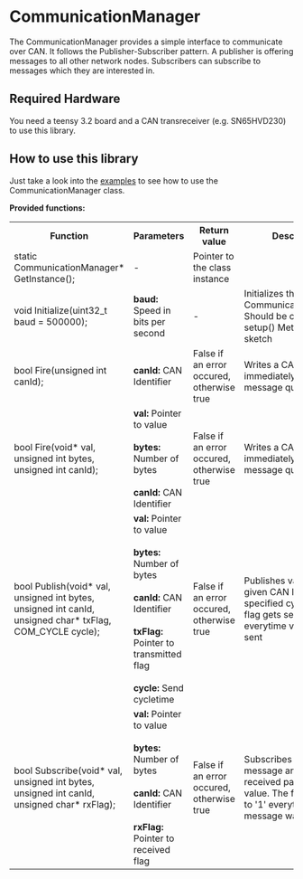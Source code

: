 
# CommunicationManager
The CommunicationManager provides a simple interface to communicate over CAN. It follows the Publisher-Subscriber pattern.
A publisher is offering messages to all other network nodes. Subscribers can subscribe to messages which they are interested in.

## Required Hardware
You need a teensy 3.2 board and a CAN transreceiver (e.g. SN65HVD230) to use this library.

## How to use this library
Just take a look into the [examples](examples/) to see how to use the CommunicationManager class.

**Provided functions:**
<table class="tg">
  <tr>
    <th class="tg-1wig">Function</th>
    <th class="tg-1wig">Parameters</th>
    <th class="tg-1wig">Return value</th>
    <th class="tg-0lax">Description</th>
  </tr>
  <tr>
    <td class="tg-0lax">static CommunicationManager* GetInstance();</td>
    <td class="tg-0lax">-</td>
    <td class="tg-0lax">Pointer to the class instance</td>
    <td class="tg-0lax"></td>
  </tr>
  <tr>
    <td class="tg-0lax">void Initialize(uint32_t baud = 500000);</td>
    <td class="tg-0lax"><b>baud:</b> Speed in bits per second</td>
    <td class="tg-0lax">-</td>
    <td class="tg-0lax">Initializes the CommunicationManager. Should be called in the setup() Method of your sketch</td>
  </tr>
  <tr>
    <td class="tg-0lax">bool Fire(unsigned int canId);</td>
    <td class="tg-0lax"><b style="font-weight:bold">canId:</b><b style="font-weight:normal"> </b>CAN Identifier</td>
    <td class="tg-0lax">False if an error occured, otherwise true</td>
    <td class="tg-0lax">Writes a CAN message immediately into the message queue</td>
  </tr>
  <tr>
    <td class="tg-0lax">bool Fire(void* val, unsigned int bytes, unsigned int canId);</td>
    <td class="tg-0lax"><b style="font-weight:bold">val:</b>  Pointer to value<br><br><b style="font-weight:bold">bytes:</b> Number of bytes<br><br><b style="font-weight:bold">canId:</b> CAN Identifier</td>
    <td class="tg-0lax">False if an error occured, otherwise true</td>
    <td class="tg-0lax">Writes a CAN message immediately into the message queue</td>
  </tr>
  <tr>
    <td class="tg-0lax">bool Publish(void* val, unsigned int bytes, unsigned int canId, unsigned char* txFlag, COM_CYCLE cycle);</td>
    <td class="tg-0lax"><b style="font-weight:bold">val:</b> Pointer to value<br><br>
	<b style="font-weight:bold">bytes:</b> Number of bytes<br><br><b style="font-weight:bold">canId:</b> CAN Identifier<br><br>
	<b style="font-weight:bold">txFlag:</b> Pointer to transmitted flag<br><br><b style="font-weight:bold">cycle:</b> Send cycletime<br><td class="tg-0lax">False if an error occured, otherwise true</td>
    <td class="tg-0lax">Publishes value with the given CAN Identifier with specified cycle time. The flag gets set to '1' everytime value was sent</td>
  </tr>
  <tr>
    <td class="tg-0lax">bool Subscribe(void* val, unsigned int bytes, unsigned int canId, unsigned char* rxFlag);</td>
    <td class="tg-0lax"><b style="font-weight:bold">val:</b> Pointer to value<br><br>
	<b style="font-weight:bold">bytes:</b> Number of bytes<br><br><b style="font-weight:bold">canId:</b> CAN Identifier<br><br>
	<b style="font-weight:bold">rxFlag:</b> Pointer to received flag<br></td>
    <td class="tg-0lax">False if an error occured, otherwise true</td>
    <td class="tg-0lax">Subscribes to a CAN message and writes the received payload into value. The flag gets set to '1' everytime a message was received</td>
  </tr>
</table>
